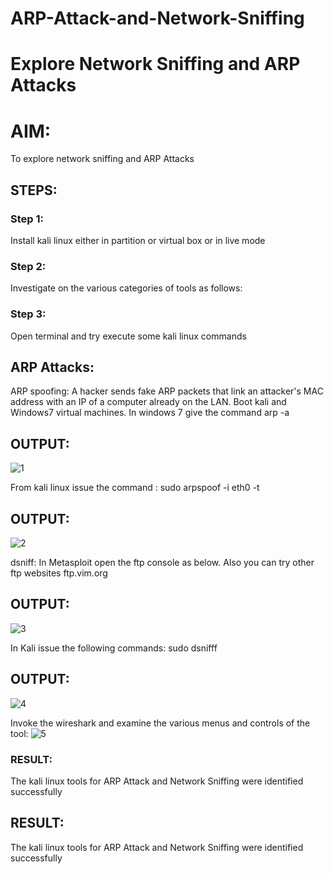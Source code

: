 # ARP-Attack-and-Network-Sniffing
# Explore Network Sniffing and ARP Attacks

# AIM:

To explore network sniffing and ARP Attacks

## STEPS:

### Step 1:

Install kali linux either in partition or virtual box or in live mode

### Step 2:

Investigate on the various categories of tools as follows:


### Step 3:
Open terminal and try execute some kali linux commands

## ARP Attacks:  
ARP spoofing: A hacker sends fake ARP packets that link an attacker's MAC address with an IP of a computer already on the LAN. 
Boot kali and Windows7 virtual machines.
In windows 7 give the command arp -a
## OUTPUT:
![1](https://github.com/Shrishxok/ARP-Attack-and-Network-Sniffing/assets/120294863/7a922794-c952-4b43-a849-621329bbe6ac)

From kali linux issue the command : sudo arpspoof -i eth0 -t <target system> <gateway>
## OUTPUT:
![2](https://github.com/Shrishxok/ARP-Attack-and-Network-Sniffing/assets/120294863/6b2cc62c-68c9-4775-8c49-51e3ba3265c9)

dsniff: In Metasploit open the ftp console as below. Also you can try other ftp websites ftp.vim.org
## OUTPUT:
![3](https://github.com/Shrishxok/ARP-Attack-and-Network-Sniffing/assets/120294863/5b4eb589-cca7-45f8-9214-86a7092763ad)

In Kali issue the following commands: sudo dsnifff
## OUTPUT:
![4](https://github.com/Shrishxok/ARP-Attack-and-Network-Sniffing/assets/120294863/7fb4a5d1-ead1-4fcd-ab82-55ce187465f7)

Invoke the wireshark and examine the various menus and controls of the tool:
![5](https://github.com/Shrishxok/ARP-Attack-and-Network-Sniffing/assets/120294863/a3d9b54c-8a38-4388-b7ec-dfdbdb7f11a8)

### RESULT:
The kali linux tools for ARP Attack and Network Sniffing were identified successfully


## RESULT:
The kali linux tools for ARP Attack and Network Sniffing were identified successfully
